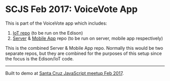 # SCJS Feb 2017: VoiceVote App

This is part of the VoiceVote app which includes:

1. [IoT repo](https://github.com/jeffreypriebe/scjs-17-02-IoT-VoiceVote-IoT) (to be run on the Edison)
2. [Server](https://github.com/jeffreypriebe/scjs-17-02-IoT-VoiceVote-Server-App/tree/master/ServerVoiceVote) & [Mobile App](https://github.com/jeffreypriebe/scjs-17-02-IoT-VoiceVote-Server-App/tree/master/AppVoiceVote) repo (to be run on server, mobile app respectively)

This is the combined Server & Mobile App repo.
Normally this would be two separate repos, but they are combined for the purposes of this setup since the focus is the Edison/IoT code.

---

Built to demo at [Santa Cruz JavaScript meetup Feb 2017](https://www.meetup.com/santacruzjs/events/237562789/).
